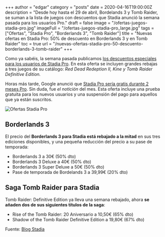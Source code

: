 +++
author = "edgar"
category = "posts"
date = 2020-04-16T19:00:00Z
description = "Desde hoy hasta el 29 de abril, Bordelands 3 y Tomb Raider, se suman a la lista de juegos con descuentos que Stadia anunció la semana pasada para los usuarios Pro."
draft = false
image = "/ofertas-juegos-stadia-pro.jpg"
imageFull = "/ofertas-juegos-stadia-pro_large.jpg"
tags = ["Ofertas", "Stadia Pro", "Borderlands 3", "Tomb Raider"]
title = "Nuevas ofertas en Stadia Pro: 50% de descuento en Borderlands 3 y en Tomb Raider"
toc = true
url = "/nuevas-ofertas-stadia-pro-50-descuento-borderlands-3-tomb-raider"
+++

Como ya sabéis, la semana pasada publicamos <a class="u-anchor" href="/descuentos-especiales-para-los-usuarios-de-stadia-pro">los descuentos especiales para los usuarios de Stadia Pro</a>. En esta oferta se incluyen grandes rebajas a tres juegos de su catálogo: _Red Dead Redeption II, Kine y Tomb Raider Definitive Edition._

Horas más tarde, Google anunció que <a class="u-anchor" href="/stadia-pro-gratis-durante-2-meses">Stadia Pro sería gratis durante 2 meses Pro</a>. Sin duda, fue _el notición_ del mes. Esta oferta incluye una prueba gratuita para los nuevos usuarios y una suspensión del pago para aquellos que ya están suscritos.

<img class="u-borderImage u-lazyload lazyload" loading="lazy" data-src="/cuerpo-ofertas-stadia-pro.png" alt="Ofertas Stadia Pro" title="Ofertas Stadia Pro" />

## Borderlands 3

El precio del **Borderlands 3 para Stadia está rebajado a la mitad** en sus tres ediciones disponibles, y una pequeña reducción del precio a su pase de temporada:

* Borderlands 3 a 30€ (50% dto)
* Borderlands 3 Deluxe a 40€ (50% dto)
* Borderlands 3 Super Deluxe a 50€ (50% dto)
* Pase de temporada de Bordelands 3 a 39,99€ (20% dto)

## Saga Tomb Raider para Stadia

Tomb Raider: Definitive Edition ya lleva una semana rebajado, ahora **se añaden dos de sus siguientes títulos de la saga**:

* Rise of the Tomb Raider: 20 Aniversario a 10,50€ (65% dto)
* Shadow of the Tomb Raider Definitive Edition a 19,80€ (67% dto)

Fuente: <a class="u-anchor" href="https://community.stadia.com/t5/Stadia-Community-Blog/This-Week-on-Stadia-Play-Stadia-Pro-for-free-starting-today/ba-p/19802" target="_blank" rel="nofollow noopener">Blog Stadia</a>